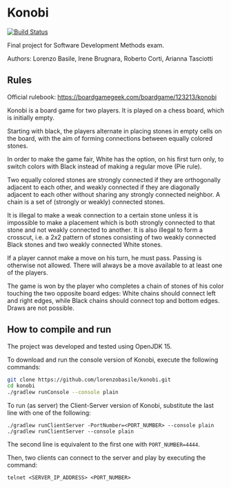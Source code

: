 # Konobi 

[![Build Status](https://travis-ci.com/lorenzobasile/konobi.svg?branch=main)](https://travis-ci.com/lorenzobasile/konobi)

Final project for Software Development Methods exam.

Authors: Lorenzo Basile, Irene Brugnara, Roberto Corti, Arianna Tasciotti

## Rules

Official rulebook: https://boardgamegeek.com/boardgame/123213/konobi

Konobi is a board game for two players. It is played on a chess board, which is initially empty.

Starting with black, the players alternate in placing stones in empty cells on the board, with the aim of forming connections between equally colored stones.

In order to make the game fair, White has the option, on his first turn only, to switch colors with Black instead of making a regular move (Pie rule).

Two equally colored stones are strongly connected if they are orthogonally adjacent to each other, and weakly connected if they are diagonally adjacent to each other without sharing any strongly connected neighbor. A chain is a set of (strongly or weakly) connected stones.

It is illegal to make a weak connection to a certain stone unless it is impossible to make a placement which is both strongly connected to that stone and not weakly connected to another. It is also illegal to form a crosscut, i.e. a 2x2 pattern of stones consisting of two weakly connected Black stones and two weakly connected White stones.

If a player cannot make a move on his turn, he must pass. Passing is otherwise not allowed. There will always be a move available to at least one of the players.

The game is won by the player who completes a chain of stones of his color touching the two opposite board edges: White chains should connect left and right edges, while Black chains should connect top and bottom edges. Draws are not possible.

## How to compile and run

The project was developed and tested using OpenJDK 15.

To download and run the console version of Konobi, execute the following commands:

```bash
git clone https://github.com/lorenzobasile/konobi.git
cd konobi
./gradlew runConsole --console plain
```

To run (as server) the Client-Server version of Konobi, substitute the last line with one of the following:

```shell
./gradlew runClientServer -PortNumber=<PORT_NUMBER> --console plain
./gradlew runClientServer --console plain
```

The second line is equivalent to the first one with `PORT_NUMBER=4444`.

Then, two clients can connect to the server and play by executing the command:

```shell
telnet <SERVER_IP_ADDRESS> <PORT_NUMBER>
```

